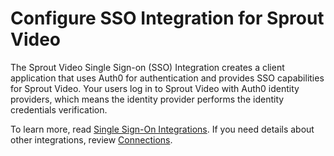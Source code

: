# Configure SSO Integration for Sprout Video

The Sprout Video Single Sign-on (SSO) Integration creates a client application that uses Auth0 for authentication and provides SSO capabilities for Sprout Video. Your users log in to Sprout Video with Auth0 identity providers, which means the identity provider performs the identity credentials verification.

To learn more, read [Single Sign-On Integrations](https://auth0.com/docs/sso). If you need details about other integrations, review [Connections](https://auth0.com/docs/identityproviders).